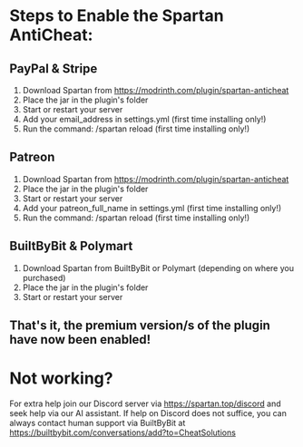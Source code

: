 # Steps to Enable the Spartan AntiCheat:

## PayPal & Stripe
1. Download Spartan from https://modrinth.com/plugin/spartan-anticheat
2. Place the jar in the plugin's folder
3. Start or restart your server
4. Add your email_address in settings.yml (first time installing only!)
5. Run the command: /spartan reload (first time installing only!)

## Patreon
1. Download Spartan from https://modrinth.com/plugin/spartan-anticheat
2. Place the jar in the plugin's folder
3. Start or restart your server
4. Add your patreon_full_name in settings.yml (first time installing only!)
5. Run the command: /spartan reload (first time installing only!)

## BuiltByBit & Polymart
1. Download Spartan from BuiltByBit or Polymart (depending on where you purchased)
2. Place the jar in the plugin's folder
3. Start or restart your server
   
## That's it, the premium version/s of the plugin have now been enabled!

# Not working?
For extra help join our Discord server via https://spartan.top/discord and seek help via our AI assistant. If help on Discord does not suffice, you can always contact human support via BuiltByBit at https://builtbybit.com/conversations/add?to=CheatSolutions
